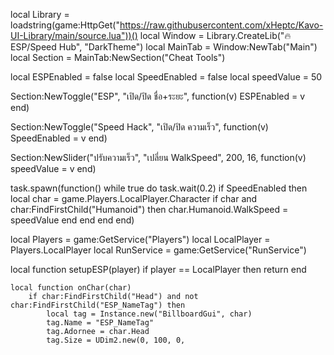 local Library = loadstring(game:HttpGet("https://raw.githubusercontent.com/xHeptc/Kavo-UI-Library/main/source.lua"))()
local Window = Library.CreateLib("🔥 ESP/Speed Hub", "DarkTheme")
local MainTab = Window:NewTab("Main")
local Section = MainTab:NewSection("Cheat Tools")


local ESPEnabled = false
local SpeedEnabled = false
local speedValue = 50


Section:NewToggle("ESP", "เปิด/ปิด ชื่อ+ระยะ", function(v)
    ESPEnabled = v
end)

Section:NewToggle("Speed Hack", "เปิด/ปิด ความเร็ว", function(v)
    SpeedEnabled = v
end)

Section:NewSlider("ปรับความเร็ว", "เปลี่ยน WalkSpeed", 200, 16, function(v)
    speedValue = v
end)


task.spawn(function()
    while true do
        task.wait(0.2)
        if SpeedEnabled then
            local char = game.Players.LocalPlayer.Character
            if char and char:FindFirstChild("Humanoid") then
                char.Humanoid.WalkSpeed = speedValue
            end
        end
    end
end)


local Players = game:GetService("Players")
local LocalPlayer = Players.LocalPlayer
local RunService = game:GetService("RunService")

local function setupESP(player)
    if player == LocalPlayer then return end

    local function onChar(char)
        if char:FindFirstChild("Head") and not char:FindFirstChild("ESP_NameTag") then
            local tag = Instance.new("BillboardGui", char)
            tag.Name = "ESP_NameTag"
            tag.Adornee = char.Head
            tag.Size = UDim2.new(0, 100, 0, 